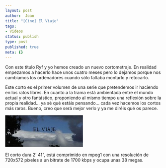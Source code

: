 ```yaml
---
layout: post
author:  Joan
title: "[Cine] El Viaje"
tags:
- Videos
status: publish
type: post
published: true
meta: {}
---
```

Con este título Ryf y yo hemos creado un nuevo cortometraje. En realidad empezamos a hacerlo hace unos cuatro meses pero lo dejamos porque nos cambiamos los ordenadores cuando sólo faltaba montarlo y retocarlo.

Este corto es el primer volumen de una serie que pretendemos ir haciendo en los ratos libres. En cuanto a la trama está ambientada entre el mundo actual y otro fantástico, proponiendo al mismo tiempo una reflexión sobre la propia realidad... ya sé qué estáis pensando... cada vez hacemos los cortos más raros. Bueno, creo que será mejor verlo y ya me diréis qué os parece.

<img src="../images_posts/cortoviaje.jpg" alt="El Viaje" class="center" />

El corto dura  2' 41", está comprimido en mpeg1 con una resolución de 720x572 píxeles a un bitrate de 1700 kbps y ocupa unas 38 megas.

